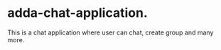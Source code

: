 # adda-chat-application.

This is a chat application where user can chat, create group and many more. 
